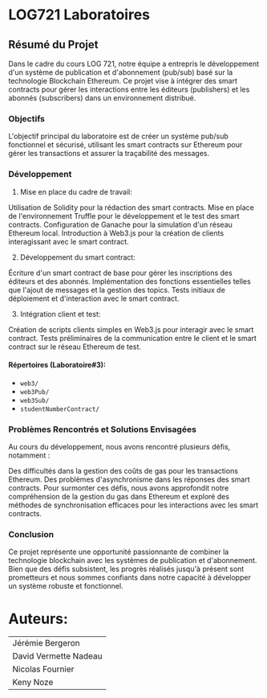# LOG721 Laboratoires

## Résumé du Projet

Dans le cadre du cours LOG 721, notre équipe a entrepris le développement d'un système de publication et d'abonnement (pub/sub) basé sur la technologie Blockchain Ethereum. Ce projet vise à intégrer des smart contracts pour gérer les interactions entre les éditeurs (publishers) et les abonnés (subscribers) dans un environnement distribué.

### Objectifs
L'objectif principal du laboratoire est de créer un système pub/sub fonctionnel et sécurisé, utilisant les smart contracts sur Ethereum pour gérer les transactions et assurer la traçabilité des messages.

### Développement
1. Mise en place du cadre de travail:

Utilisation de Solidity pour la rédaction des smart contracts.
Mise en place de l'environnement Truffle pour le développement et le test des smart contracts.
Configuration de Ganache pour la simulation d'un réseau Ethereum local.
Introduction à Web3.js pour la création de clients interagissant avec le smart contract.

2. Développement du smart contract:

Écriture d'un smart contract de base pour gérer les inscriptions des éditeurs et des abonnés.
Implémentation des fonctions essentielles telles que l'ajout de messages et la gestion des topics.
Tests initiaux de déploiement et d'interaction avec le smart contract.

3. Intégration client et test:

Création de scripts clients simples en Web3.js pour interagir avec le smart contract.
Tests préliminaires de la communication entre le client et le smart contract sur le réseau Ethereum de test.

#### Répertoires (Laboratoire#3):
- ``web3/``
- ``web3Pub/``
- ``web3Sub/``
- ``studentNumberContract/``

### Problèmes Rencontrés et Solutions Envisagées
Au cours du développement, nous avons rencontré plusieurs défis, notamment :

Des difficultés dans la gestion des coûts de gas pour les transactions Ethereum.
Des problèmes d'asynchronisme dans les réponses des smart contracts.
Pour surmonter ces défis, nous avons approfondit notre compréhension de la gestion du gas dans Ethereum et exploré des méthodes de synchronisation efficaces pour les interactions avec les smart contracts.

### Conclusion
Ce projet représente une opportunité passionnante de combiner la technologie blockchain avec les systèmes de publication et d'abonnement. Bien que des défis subsistent, les progrès réalisés jusqu'à présent sont prometteurs et nous sommes confiants dans notre capacité à développer un système robuste et fonctionnel.

# Auteurs:

||
|----|
|Jérémie Bergeron|
|David Vermette Nadeau|
|Nicolas Fournier|
|Keny Noze|
